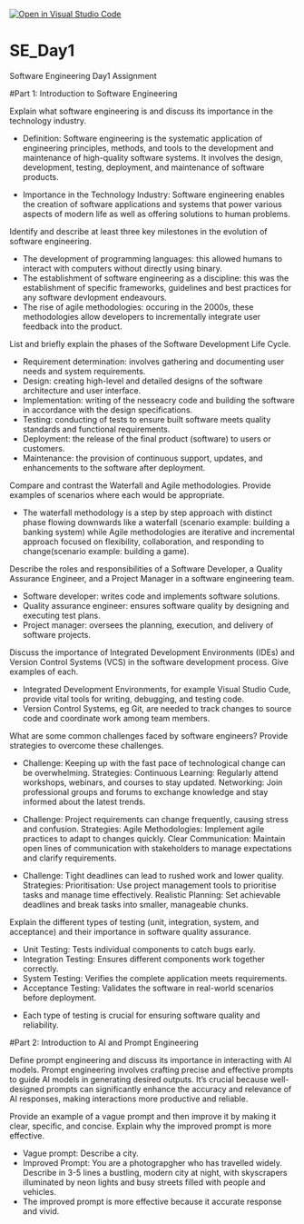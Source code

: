 [![Open in Visual Studio Code](https://classroom.github.com/assets/open-in-vscode-2e0aaae1b6195c2367325f4f02e2d04e9abb55f0b24a779b69b11b9e10269abc.svg)](https://classroom.github.com/online_ide?assignment_repo_id=15605969&assignment_repo_type=AssignmentRepo)
# SE_Day1
Software Engineering Day1 Assignment

#Part 1: Introduction to Software Engineering

Explain what software engineering is and discuss its importance in the technology industry.
  - Definition: Software engineering is the systematic application of engineering principles, methods, and tools to the development and maintenance of high-quality software systems. It involves the design, development, testing, deployment, and maintenance of software products.

  - Importance in the Technology Industry: Software engineering enables the creation of software applications and systems that power various aspects of modern life as well as offering solutions to human problems.


Identify and describe at least three key milestones in the evolution of software engineering.
  - The development of programming languages: this allowed humans to interact with computers without directly using binary.
  - The establishment of software engineering as a discipline: this was the establishment of specific frameworks, guidelines and best practices for any software devlopment endeavours.
  - The rise of agile methodologies: occuring in the 2000s, these methodologies allow developers to incrementally integrate user feedback into the product.

List and briefly explain the phases of the Software Development Life Cycle.
  - Requirement determination: involves gathering and documenting user needs and system requirements.
  - Design: creating high-level and detailed designs of the software architecture and user interface.
  - Implementation: writing of the nesseacry code and building the software in accordance with the design specifications.
  - Testing: conducting of tests to ensure built software meets quality standards and functional requirements.
  - Deployment: the release of the final product (software) to users or customers.
  - Maintenance: the provision of continuous support, updates, and enhancements to the software after deployment.

Compare and contrast the Waterfall and Agile methodologies. Provide examples of scenarios where each would be appropriate.
  -  The waterfall methodology is a step by step approach with distinct phase flowing downwards like a waterfall (scenario example: building a banking system) while Agile methodologies are iterative and incremental approach focused on flexibility, collaboration, and responding to change(scenario example: building a game).

Describe the roles and responsibilities of a Software Developer, a Quality Assurance Engineer, and a Project Manager in a software engineering team.
  - Software developer: writes code and implements software solutions.
  - Quality assurance engineer: ensures software quality by designing and executing test plans.
  - Project manager: oversees the planning, execution, and delivery of software projects.

Discuss the importance of Integrated Development Environments (IDEs) and Version Control Systems (VCS) in the software development process. Give examples of each.
  - Integrated Development Environments, for example Visual Studio Cude, provide vital tools for writing, debugging, and testing code.
  - Version Control Systems, eg Git, are needed to track changes to source code and coordinate work among team members.


What are some common challenges faced by software engineers? Provide strategies to overcome these challenges.
- Challenge: Keeping up with the fast pace of technological change can be overwhelming.
Strategies:
Continuous Learning: Regularly attend workshops, webinars, and courses to stay updated.
Networking: Join professional groups and forums to exchange knowledge and stay informed about the latest trends.

- Challenge: Project requirements can change frequently, causing stress and confusion.
Strategies:
Agile Methodologies: Implement agile practices to adapt to changes quickly.
Clear Communication: Maintain open lines of communication with stakeholders to manage expectations and clarify requirements.

- Challenge: Tight deadlines can lead to rushed work and lower quality.
Strategies:
Prioritisation: Use project management tools to prioritise tasks and manage time effectively.
Realistic Planning: Set achievable deadlines and break tasks into smaller, manageable chunks.


Explain the different types of testing (unit, integration, system, and acceptance) and their importance in software quality assurance.
- Unit Testing: Tests individual components to catch bugs early.
- Integration Testing: Ensures different components work together correctly.
- System Testing: Verifies the complete application meets requirements.
- Acceptance Testing: Validates the software in real-world scenarios before deployment.
* Each type of testing is crucial for ensuring software quality and reliability.



#Part 2: Introduction to AI and Prompt Engineering


Define prompt engineering and discuss its importance in interacting with AI models.
Prompt engineering involves crafting precise and effective prompts to guide AI models in generating desired outputs. It’s crucial because well-designed prompts can significantly enhance the accuracy and relevance of AI responses, making interactions more productive and reliable.

Provide an example of a vague prompt and then improve it by making it clear, specific, and concise. Explain why the improved prompt is more effective.
- Vague prompt: Describe a city.
- Improved Prompt: You are a photograpgher who has travelled widely. Describe in 3-5 lines a bustling, modern city at night, with skyscrapers illuminated by neon lights and busy streets filled with people and vehicles.
- The improved prompt is more effective because it accurate response and vivid.


